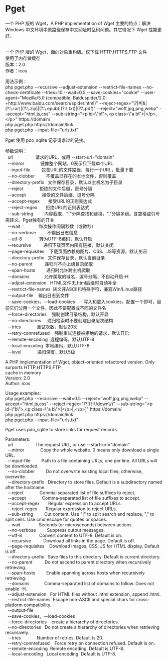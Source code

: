 # Pget
一个 PHP 版的 Wget，A PHP implementation of Wget
主要的特点：解决 Windows 中文环境中原路径保存中文网址时乱码问题。其它情况下 Wget 性能更好。

<p><br />一个 PHP 版的 Wget，面向对象重构版。仅下载 HTTP,HTTPS,FTP 文件<br />使用了内存做缓存<br />版本：2.0<br />作者：icos</p>
<p>用法示例：<br />php pget.php --recursive --adjust-extension --restrict-file-names --no-check-certificate --tries=10 --wait=0.5 --save-cookies="cookie" --user-agent="Mozilla/5.0 (compatible; Baiduspider/2.0; +http://www.baidu.com/search/spider.html)" --reject-regex="\?|#|&amp;|(?:\.rar)|(?:\.zip)|(?:\.epub)|(?:\.txt)|(?:\.pdf)" --reject="woff,jpg,png,webp" --accept="html,js,css" --sub-string="&lt;p id=\"b\"&gt;,&lt;p class=\"a b\"&gt;|&lt;/p&gt;,&lt;/p&gt;" https://domain/<br />php pget.php https://domain/link<br />php pget.php --input-file="urls.txt"</p>
<p>Pget 使用 pdo_sqlite 记录请求过的链接。</p>
<p>参数说明：<br />&nbsp; url &nbsp; &nbsp; &nbsp; &nbsp; &nbsp; &nbsp; &nbsp; &nbsp; &nbsp;请求的URL，或用 --start-url="domain"<br />&nbsp; --mirror &nbsp; &nbsp; &nbsp; &nbsp; &nbsp; &nbsp; 镜像整个网站。0表示只下载单个URL<br />&nbsp; --input-file &nbsp; &nbsp; &nbsp; &nbsp; 包含URL的文件路径，每行一个URL，批量下载<br />&nbsp; --no-clobber &nbsp; &nbsp; &nbsp; &nbsp; 不覆盖已存在的本地文件，否则覆盖<br />&nbsp; --directory-prefix &nbsp; 文件保存目录，默认以主机名为子目录<br />&nbsp; --reject &nbsp; &nbsp; &nbsp; &nbsp; &nbsp; &nbsp; 拒绝的文件后缀，逗号分隔<br />&nbsp; --accept &nbsp; &nbsp; &nbsp; &nbsp; &nbsp; &nbsp; 接受的文件后缀，逗号分隔<br />&nbsp; --accept-regex &nbsp; &nbsp; &nbsp; 接受URL的正则表达式<br />&nbsp; --reject-regex &nbsp; &nbsp; &nbsp; 拒绝URL的正则表达式<br />&nbsp; --sub-string &nbsp; &nbsp; &nbsp; &nbsp; 内容截取，"|"分隔查找和替换，","分隔多组。含空格或引号需转义。Pget独有的开关<br />&nbsp; --wait &nbsp; &nbsp; &nbsp; &nbsp; &nbsp; &nbsp; &nbsp; 每次操作间隔秒数（或微秒）<br />&nbsp; --no-verbose &nbsp; &nbsp; &nbsp; &nbsp; 不输出日志信息<br />&nbsp; --utf-8 &nbsp; &nbsp; &nbsp; &nbsp; &nbsp; &nbsp; &nbsp;转为UTF-8编码，默认开启<br />&nbsp; --recursive &nbsp; &nbsp; &nbsp; &nbsp; &nbsp;递归下载页面内所有链接，默认关闭<br />&nbsp; --page-requisites &nbsp; &nbsp;下载页面依赖的图片、CSS、JS等资源，默认关闭<br />&nbsp; --directory-prefix &nbsp; 文件保存目录，默认当前目录<br />&nbsp; --no-parent &nbsp; &nbsp; &nbsp; &nbsp; &nbsp;递归时不向上级目录爬取<br />&nbsp; --span-hosts &nbsp; &nbsp; &nbsp; &nbsp; 递归时允许跨主机爬取<br />&nbsp; --domains &nbsp; &nbsp; &nbsp; &nbsp; &nbsp; &nbsp;允许爬取的域名，逗号分隔，不自动开启-H<br />&nbsp; --adjust-extension &nbsp; HTML文件无.html后缀时自动补全<br />&nbsp; --restrict-file-names &nbsp;转义非ASCII和特殊字符，兼容Win/Linux路径<br />&nbsp; --output-file &nbsp; &nbsp;输出日志到文件<br />&nbsp; --save-cookies，--load-cookies &nbsp; &nbsp; &nbsp; 写入和载入cookies，配置一个即可，目前它们公用一个文件，因此不要配置成不同的文件名<br />&nbsp; --force-directories &nbsp; &nbsp;强制创建目录结构，默认开启<br />&nbsp; --no-directories &nbsp; &nbsp; 递归检索时不要创建目录层次结构<br />&nbsp; --tries &nbsp; &nbsp; &nbsp; &nbsp; &nbsp; &nbsp; 重试次数，默认20次&nbsp;<br />&nbsp; --retry-connrefused &nbsp; &nbsp;强制重试连接被拒绝的请求，默认开启<br />&nbsp; --remote-encoding &nbsp;远程编码，默认UTF-8<br />&nbsp; --local-encoding &nbsp;本地编码，默认UTF-8<br />&nbsp; --level &nbsp; &nbsp; &nbsp; &nbsp; &nbsp; &nbsp; 递归深度，默认5级</p>
<p>A PHP implementation of Wget, object-oriented refactored version. Only surports HTTP,HTTPS,FTP<br />cache in memory<br />Version: 2.0<br />Author: icos</p>
<p>Usage examples:<br />php pget.php --recursive --wait=0.5 --reject="woff,jpg,png,webp" --accept="html,js,css" --reject-regex="\?|(?:\/down\/)" --sub-string="&lt;p id=\"b\"&gt;,&lt;p class=\"a b\"&gt;|&lt;/p&gt;[,&lt;/p&gt;]" https://domain/<br />php pget.php https://domain/link<br />php pget.php --input-file="urls.txt"</p>
<p>Pget uses pdo_sqlite to store links for request records.</p>
<p>Parameters:<br />&nbsp; url &nbsp; &nbsp; &nbsp; &nbsp; &nbsp; &nbsp; &nbsp; &nbsp; &nbsp;The request URL, or use --start-url="domain"<br />&nbsp; --mirror &nbsp; &nbsp; &nbsp; &nbsp; &nbsp; &nbsp; Copy the whole website. 0 means only download a single URL.<br />&nbsp; --input-file &nbsp; &nbsp; &nbsp; &nbsp; Path to a file containing URLs, one per line. All URLs will be downloaded.<br />&nbsp; --no-clobber &nbsp; &nbsp; &nbsp; &nbsp; Do not overwrite existing local files; otherwise, overwrite.<br />&nbsp; --directory-prefix &nbsp; Directory to store files. Default is a subdirectory named after the hostname.<br />&nbsp; --reject &nbsp; &nbsp; &nbsp; &nbsp; &nbsp; &nbsp; Comma-separated list of file suffixes to reject.<br />&nbsp; --accept &nbsp; &nbsp; &nbsp; &nbsp; &nbsp; &nbsp; Comma-separated list of file suffixes to accept.<br />&nbsp; --accept-regex &nbsp; &nbsp; &nbsp; Regular expression to accept URLs.<br />&nbsp; --reject-regex &nbsp; &nbsp; &nbsp; Regular expression to reject URLs.<br />&nbsp; --sub-string &nbsp; &nbsp; &nbsp; &nbsp; Cut content. Use "|" to split search and replace, "," to split cells. Use cmd escape for quotes or spaces.<br />&nbsp; --wait &nbsp; &nbsp; &nbsp; &nbsp; &nbsp; &nbsp; &nbsp; Seconds (or microseconds) between actions.<br />&nbsp; --no-verbose &nbsp; &nbsp; &nbsp; &nbsp; Suppress output messages.<br />&nbsp; --utf-8 &nbsp; &nbsp; &nbsp; &nbsp; &nbsp; &nbsp; &nbsp;Convert content to UTF-8. Default is on.<br />&nbsp; --recursive &nbsp; &nbsp; &nbsp; &nbsp; &nbsp;Download all links in the page. Default is off.<br />&nbsp; --page-requisites &nbsp; &nbsp;Download images, CSS, JS for HTML display. Default is off.<br />&nbsp; --directory-prefix &nbsp; Save files to this directory. Default is current directory.<br />&nbsp; --no-parent &nbsp; &nbsp; &nbsp; &nbsp; &nbsp;Do not ascend to parent directory when recursively retrieving.<br />&nbsp; --span-hosts &nbsp; &nbsp; &nbsp; &nbsp; Enable spanning across hosts when recursively retrieving.<br />&nbsp; --domains &nbsp; &nbsp; &nbsp; &nbsp; &nbsp; &nbsp;Comma-separated list of domains to follow. Does not enable -H.<br />&nbsp; --adjust-extension &nbsp; For HTML files without .html extension, append .html.<br />&nbsp; --restrict-file-names &nbsp;Escape non-ASCII and special chars for cross-platform compatibility.<br />&nbsp; --output-file<br />&nbsp; --save-cookies，--load-cookies<br />&nbsp; --force-directories &nbsp; &nbsp;create a hierarchy of directories.<br />&nbsp; --no-directories &nbsp; Do not create a hierarchy of directories when retrieving recursively.<br />&nbsp; --tries &nbsp; &nbsp; &nbsp; &nbsp; &nbsp; &nbsp; Number of retries. Default is 20.<br />&nbsp; --retry-connrefused &nbsp; &nbsp;Force retry on connection refused. Default is on.<br />&nbsp; --remote-encoding &nbsp;Remote encoding. Default is UTF-8.<br />&nbsp; --local-encoding &nbsp; Local encoding. Default is UTF-8.</p>
